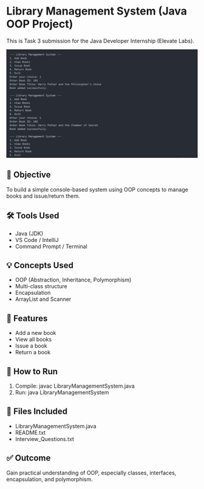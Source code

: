# Library Management System (Java OOP Project)

This is Task 3 submission for the Java Developer Internship (Elevate Labs).

![Screenshot](Screenshot.png)

## 🧠 Objective
To build a simple console-based system using OOP concepts to manage books and issue/return them.

## 🛠 Tools Used
- Java (JDK)
- VS Code / IntelliJ
- Command Prompt / Terminal

## 💡 Concepts Used
- OOP (Abstraction, Inheritance, Polymorphism)
- Multi-class structure
- Encapsulation
- ArrayList and Scanner

## 📂 Features
- Add a new book
- View all books
- Issue a book
- Return a book

## 🏃 How to Run
1. Compile:
   javac LibraryManagementSystem.java
2. Run:
   java LibraryManagementSystem

## 📁 Files Included
- LibraryManagementSystem.java
- README.txt
- Interview_Questions.txt

## ✅ Outcome
Gain practical understanding of OOP, especially classes, interfaces, encapsulation, and polymorphism.
